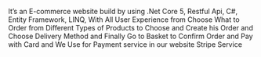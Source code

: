 It’s an E-commerce website build by using .Net Core 5, Restful Api, C#, Entity
Framework, LINQ, With All User Experience from Choose What to Order from Different Types of Products
to Choose and Create his Order and Choose Delivery Method and Finally Go to Basket to Confirm Order
and Pay with Card and We Use for Payment service in our website Stripe Service

